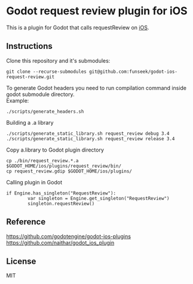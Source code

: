# Godot request review plugin for iOS
This is a plugin for Godot that calls requestReview on [iOS](https://developer.apple.com/documentation/storekit/skstorereviewcontroller/3566727-requestreview).

## Instructions
Clone this repository and it's submodules:
```
git clone --recurse-submodules git@github.com:funseek/godot-ios-request-review.git
```

To generate Godot headers you need to run compilation command inside godot submodule directory.   
Example:
```
./scripts/generate_headers.sh
```

Building a .a library
```
./scripts/generate_static_library.sh request_review debug 3.4
./scripts/generate_static_library.sh request_review release 3.4
```

Copy a.library to Godot plugin directory
```
cp ./bin/request_review.*.a $GODOT_HOME/ios/plugins/request_review/bin/
cp request_review.gdip $GODOT_HOME/ios/plugins/
```

Calling plugin in Godot
```godot
if Engine.has_singleton("RequestReview"):
		var singleton = Engine.get_singleton("RequestReview")
		singleton.requestReview()
```

## Reference
https://github.com/godotengine/godot-ios-plugins  
https://github.com/naithar/godot_ios_plugin

## License
MIT
